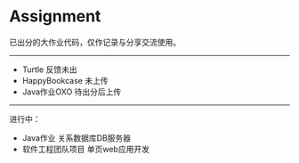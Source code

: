 # Assignment
已出分的大作业代码，仅作记录与分享交流使用。

----
- Turtle 反馈未出
- HappyBookcase 未上传
- Java作业OXO 待出分后上传
----
进行中：
- Java作业 关系数据库DB服务器 
- 软件工程团队项目 单页web应用开发